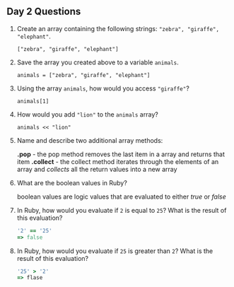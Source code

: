 ## Day 2 Questions

1. Create an array containing the following strings: `"zebra", "giraffe", "elephant"`.

    `["zebra", "giraffe", "elephant"]`

1. Save the array you created above to a variable `animals`.

    `animals = ["zebra", "giraffe", "elephant"]`

1. Using the array `animals`, how would you access `"giraffe"`?

    `animals[1]`

1. How would you add `"lion"` to the `animals` array?

    `animals << "lion"`

1. Name and describe two additional array methods:
    
    **.pop** - the pop method removes the last item in a array and returns that item
    **.collect** - the collect method iterates through the elements of an array and *collects* all the return values into a new array

1. What are the boolean values in Ruby?

    boolean values are logic values that are evaluated to either *true* or *false*

1. In Ruby, how would you evaluate if `2` is equal to `25`? What is the result of this evaluation?

    ```ruby
    '2' == '25'
    => false
    ```

1. In Ruby, how would you evaluate if `25` is greater than `2`? What is the result of this evaluation?

    ```ruby
    '25' > '2'
    => flase
    ```
